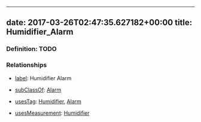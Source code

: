 
---
date: 2017-03-26T02:47:35.627182+00:00
title: Humidifier_Alarm
---
### Definition: TODO

### Relationships

* [label](http://www.w3.org/2000/01/rdf-schema#label): Humidifier Alarm

* [subClassOf](http://www.w3.org/2000/01/rdf-schema#subClassOf): [Alarm](https://brickschema.org/schema/1.0/Brick#Alarm)

* [usesTag](https://brickschema.org/schema/1.0/BrickFrame#usesTag): [Humidifier](https://brickschema.org/schema/1.0/BrickTag#Humidifier), [Alarm](https://brickschema.org/schema/1.0/BrickTag#Alarm)

* [usesMeasurement](https://brickschema.org/schema/1.0/BrickFrame#usesMeasurement): [Humidifier](https://brickschema.org/schema/1.0/Brick#Humidifier)

